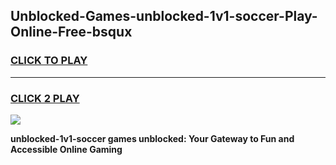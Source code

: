 
## Unblocked-Games-unblocked-1v1-soccer-Play-Online-Free-bsqux
<h3>
<a href="https://premium76.site?title=unblocked-1v1-soccer&ref=26A">CLICK TO PLAY</a></h3>
<hr>

<h3>
<a href="https://premium76.site?title=unblocked-1v1-soccer&ref=26A">CLICK 2 PLAY</a>
  
</h3>

<a href="https://premium76.site?title=unblocked-1v1-soccer&ref=26A"><img src="https://clearcache.store/games.png"></a>


**unblocked-1v1-soccer games unblocked: Your Gateway to Fun and Accessible Online Gaming**
